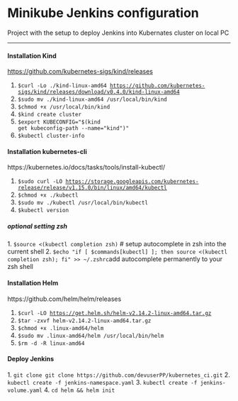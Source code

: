 # Minikube Jenkins configuration

Project with the setup to deploy Jenkins into Kubernates cluster on local PC
<HR>
<H4>Installation Kind</H4>

https://github.com/kubernetes-sigs/kind/releases

1. <code>$curl -Lo ./kind-linux-amd64 https://github.com/kubernetes-sigs/kind/releases/download/v0.4.0/kind-linux-amd64</code>
2. <code>$sudo mv ./kind-linux-amd64 /usr/local/bin/kind</code>
3. <code>$chmod +x /usr/local/bin/kind</code>
4. <code>$kind create cluster</code>
5. <code>$export KUBECONFIG="$(kind get kubeconfig-path --name="kind")"</code>
6. <code>$kubectl cluster-info</code>

<H4>Installation kubernetes-cli</H4>
https://kubernetes.io/docs/tasks/tools/install-kubectl/

1. <code>$sudo curl -LO https://storage.googleapis.com/kubernetes-release/release/v1.15.0/bin/linux/amd64/kubectl</code>
2. <code>$chmod +x ./kubectl</code>
3. <code>$sudo mv ./kubectl /usr/local/bin/kubectl</code>
4. <code>$kubectl version</code>

<H5>optional setting zsh</H5>
1. <code>$source <(kubectl completion zsh)</code> # setup autocomplete in zsh into the current shell
2. <code>$echo "if [ $commands[kubectl] ]; then source <(kubectl completion zsh); fi" >> ~/.zshrc</code>add autocomplete permanently to your zsh shell

<H4>Installation Helm</H4>
https://github.com/helm/helm/releases

1. <code>$curl -LO https://get.helm.sh/helm-v2.14.2-linux-amd64.tar.gz</code>
2. <code>$tar -zxvf helm-v2.14.2-linux-amd64.tar.gz</code>
3. <code>$chmod +x .linux-amd64/helm</code>
4. <code>$sudo mv .linux-amd64/helm /usr/local/bin/helm</code>
5. <code>$rm -d -R  linux-amd64</code>

<H4>Deploy Jenkins</H4>
1. <code>git clone git clone https://github.com/devuserPP/kubernetes_ci.git</code>
2. <code>kubectl create -f jenkins-namespace.yaml</code>
3. <code>kubectl create -f jenkins-volume.yaml</code>
4. <code>cd helm && helm init</code>

